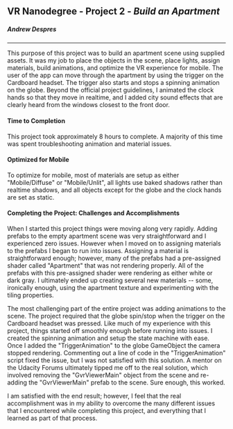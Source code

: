 ## VR Nanodegree - Project 2 - *Build an Apartment*
##### Andrew Despres
------
This purpose of this project was to build an apartment scene using supplied assets. It was my job to place the objects in the scene, place lights, assign materials, build animations, and optimize the VR experience for mobile. The user of the app can move through the apartment by using the trigger on the Cardboard headset. The trigger also starts and stops a spinning animation on the globe. Beyond the official project guidelines, I animated the clock hands so that they move in realtime, and I added city sound effects that are clearly heard from the windows closest to the front door.

#### Time to Completion

This project took approximately 8 hours to complete. A majority of this time was spent troubleshooting animation and material issues.

#### Optimized for Mobile

To optimize for mobile, most of materials are setup as either "Mobile/Diffuse" or "Mobile/Unlit", all lights use baked shadows rather than realtime shadows, and all objects except for the globe and the clock hands are set as static.


#### Completing the Project: Challenges and Accomplishments

When I started this project things were moving along very rapidly. Adding prefabs to the empty apartment scene was very straightforward and I experienced zero issues. However when I moved on to assigning materials to the prefabs I began to run into issues. Assigning a material is straightforward enough; however, many of the prefabs had a pre-assigned shader called "Apartment" that was not rendering properly. All of the prefabs with this pre-assigned shader were rendering as either white or dark gray. I ultimately ended up creating several new materials -- some, ironically enough, using the apartment texture and experimenting with the tiling properties.

The most challenging part of the entire project was adding animations to the scene. The project required that the globe spin/stop when the trigger on the Cardboard headset was pressed. Like much of my experience with this project, things started off smoothly enough before running into issues. I created the spinning animation and setup the state machine with ease. Once I added the "TriggerAnimation" to the globe GameObject the camera stopped rendering. Commenting out a line of code in the "TriggerAnimation" script fixed the issue, but I was not satisfied with this solution. A mentor on the Udacity Forums ultimately tipped me off to the real solution, which involved removing the "GvrViewerMain" object from the scene and re-adding the "GvrViewerMain" prefab to the scene. Sure enough, this worked.

I am satisfied with the end result; however, I feel that the real accomplishment was in my ability to overcome the many different issues that I encountered while completing this project, and everything that I learned as part of that process.
